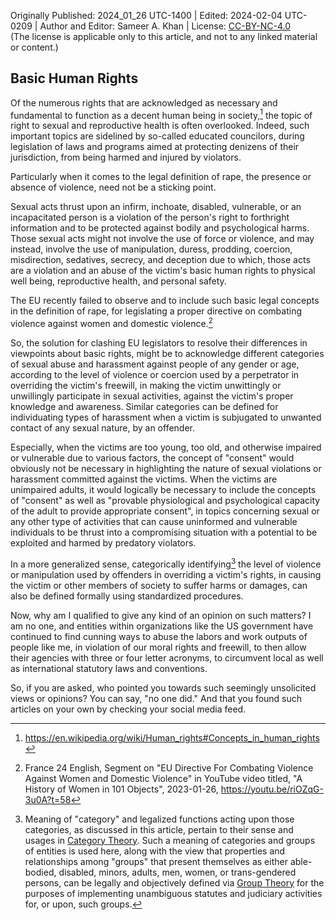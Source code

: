 Originally Published: 2024_01_26 UTC-1400 | Edited: 2024-02-04 UTC-0209 | Author and Editor: Sameer A. Khan | License: [CC-BY-NC-4.0](https://creativecommons.org/licenses/by-nc/4.0/deed.en) <br/>(The license is applicable only to this article, and not to any linked material or content.)

## Basic Human Rights

Of the numerous rights that are acknowledged as necessary and fundamental to function as a decent human being in society,[^1] the topic of right to sexual and reproductive health is often overlooked. Indeed, such important topics are sidelined by so-called educated councilors, during legislation of laws and programs aimed at protecting denizens of their jurisdiction, from being harmed and injured by violators. 

Particularly when it comes to the legal definition of rape, the presence or absence of violence, need not be a sticking point. 

Sexual acts thrust upon an infirm, inchoate, disabled, vulnerable, or an incapacitated person is a violation of the person's right to forthright information and to be protected against bodily and psychological harms. Those sexual acts might not involve the use of force or violence, and may instead, involve the use of manipulation, duress, prodding, coercion, misdirection, sedatives, secrecy, and deception due to which, those acts are a violation and an abuse of the victim's basic human rights to physical well being, reproductive health, and personal safety. 

The EU recently failed to observe and to include such basic legal concepts in the definition of rape, for legislating a proper directive on combating violence against women and domestic violence.[^2] 

So, the solution for clashing EU legislators to resolve their differences in viewpoints about basic rights, might be to acknowledge different categories of sexual abuse and harassment against people of any gender or age, according to the level of violence or coercion used by a perpetrator in overriding the victim's freewill, in making the victim unwittingly or unwillingly participate in sexual activities, against the victim's proper knowledge and awareness. Similar categories can be defined for individuating types of harassment when a victim is subjugated to unwanted contact of any sexual nature, by an offender. 

Especially, when the victims are too young, too old, and otherwise impaired or vulnerable due to various factors, the concept of "consent" would obviously not be necessary in highlighting the nature of sexual violations or harassment committed against the victims. When the victims are unimpaired adults, it would logically be necessary to include the concepts of "consent" as well as "provable physiological and psychological capacity of the adult to provide appropriate consent", in topics concerning sexual or any other type of activities that can cause uninformed and vulnerable individuals to be thrust into a compromising situation with a potential to be exploited and harmed by predatory violators. 

In a more generalized sense, categorically identifying[^3] the level of violence or manipulation used by offenders in overriding a victim's rights, in causing the victim or other members of society to suffer harms or damages, can also be defined formally using standardized procedures. 

Now, why am I qualified to give any kind of an opinion on such matters? I am no one, and entities within organizations like the US government have continued to find cunning ways to abuse the labors and work outputs of people like me, in violation of our moral rights and freewill, to then allow their agencies with three or four letter acronyms, to circumvent local as well as international statutory laws and conventions.  

So, if you are asked, who pointed you towards such seemingly unsolicited views or opinions? You can say, "no one did." And that you found such articles on your own by checking your social media feed. 

[^1]: https://en.wikipedia.org/wiki/Human_rights#Concepts_in_human_rights

[^2]: France 24 English, Segment on "EU Directive For Combating Violence Against Women and Domestic Violence" in YouTube video titled, "A History of Women in 101 Objects", 2023-01-26, https://youtu.be/riOZqG-3u0A?t=58

[^3]: Meaning of "category" and legalized functions acting upon those categories, as discussed in this article, pertain to their sense and usages in [Category Theory](https://en.wikipedia.org/wiki/Category_theory#Categories,_objects,_and_morphisms). Such a meaning of categories and groups of entities is used here, along with the view that properties and relationships among "groups" that present themselves as either able-bodied, disabled, minors, adults, men, women, or trans-gendered persons, can be legally and objectively defined via [Group Theory](https://en.wikipedia.org/wiki/Group_theory#Combinatorial_and_geometric_group_theory) for the purposes of implementing unambiguous statutes and judiciary activities for, or upon, such groups. 